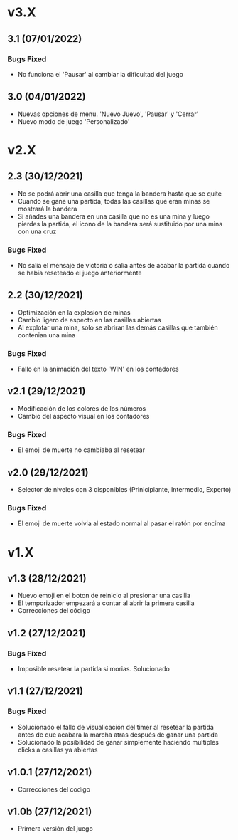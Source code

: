 # v3.X

## 3.1 (07/01/2022)
### Bugs Fixed
* No funciona el 'Pausar' al cambiar la dificultad del juego

## 3.0 (04/01/2022)
* Nuevas opciones de menu. 'Nuevo Juevo', 'Pausar' y 'Cerrar'
* Nuevo modo de juego 'Personalizado'

# v2.X

## 2.3 (30/12/2021)
* No se podrá abrir una casilla que tenga la bandera hasta que se quite
* Cuando se gane una partida, todas las casillas que eran minas se mostrará la bandera
* Si añades una bandera en una casilla que no es una mina y luego pierdes la partida, el icono de la bandera será sustituido por una mina con una cruz
### Bugs Fixed
* No salia el mensaje de victoria o salia antes de acabar la partida cuando se había reseteado el juego anteriormente

## 2.2 (30/12/2021)
* Optimización en la explosion de minas
* Cambio ligero de aspecto en las casillas abiertas
* Al explotar una mina, solo se abriran las demás casillas que también contenian una mina
### Bugs Fixed
* Fallo en la animación del texto 'WIN' en los contadores

## v2.1 (29/12/2021)
* Modificación de los colores de los números
* Cambio del aspecto visual en los contadores
### Bugs Fixed
* El emoji de muerte no cambiaba al resetear

## v2.0 (29/12/2021)
* Selector de niveles con 3 disponibles (Prinicipiante, Intermedio, Experto)
### Bugs Fixed
* El emoji de muerte volvia al estado normal al pasar el ratón por encima

# v1.X

## v1.3 (28/12/2021)
* Nuevo emoji en el boton de reinicio al presionar una casilla
* El temporizador empezará a contar al abrir la primera casilla
* Correcciones del código

## v1.2 (27/12/2021)
### Bugs Fixed
* Imposible resetear la partida si morias. Solucionado

## v1.1 (27/12/2021)
### Bugs Fixed
* Solucionado el fallo de visualicación del timer al resetear la partida antes de que acabara la marcha atras después de ganar una partida
* Solucionado la posibilidad de ganar simplemente haciendo multiples clicks a casillas ya abiertas

## v1.0.1 (27/12/2021)
* Correcciones del codigo

## v1.0b (27/12/2021)
* Primera versión del juego
